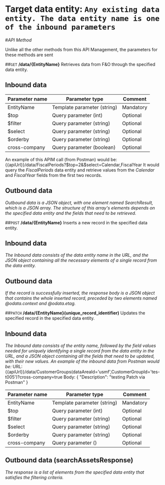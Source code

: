 # Target data entity: `Any existing data entity. The data entity name is one of the inbound parameters`

#_API Method_

Unlike all the other methods from this API Management, the parameters for these methods are sent 

##`GET` **/data/{EntityName}**
Retrieves data from F&O through the specified data entity.

## Inbound data
| Parameter name| Parameter type | Comment |
|--|--|--|
| EntityName | Template parameter (string) | Mandatory |
| $top | Query parameter (int) | Optional |
| $filter | Query parameter (string) | Optional |
| $select | Query parameter (string) | Optional |
| $orderby | Query parameter (string) | Optional |
| cross-company | Query parameter (boolean) | Optional |

An example of this APIM call (from Postman) would be:
{{apiUrl}}/data/FiscalPeriods?$top=2&$select=Calendar,FiscalYear
It would query the _FiscalPeriods_ data entity and retrieve values from the _Calendar_ and _FiscalYear_ fields from the first two records.

## Outbound data
_Outbound data is a JSON object, with one element named SearchResult, which is a JSON array. The structure of this array's elements depends on the specified data entity and the fields that need to be retrieved._

##`POST` **/data/{EntityName}**
Inserts a new record in the specified data entity.

## Inbound data
_The Inbound data consists of the data entity name in the URL, and the JSON object containing all the necessary elements of a single record from the data entity._

## Outbound data
_If the record is successfully inserted, the response body is a JSON object that contains the whole inserted record, preceded by two elements named @odata.context and @odata.etag._


##`PATCH` **/data/{EntityName}(unique_record_identifier)**
Updates the specified record in the specified data entity.

## Inbound data
_The Inbound data consists of the entity name, followed by the field values needed for uniquely identifying a single record from the data entity in the URL, and a JSON object containing all the fields that need to be updated, with their new values. An example of the inbound data from Postman would be:_
URL:
{{apiUrl}}/data/CustomerGroups(dataAreaId='usmf',CustomerGroupId='tes-t005')?cross-company=true
Body:
{
    "Description": "testing Patch via Postman"
}


| Parameter name| Parameter type | Comment |
|--|--|--|
| EntityName | Template parameter (string) | Mandatory |
| $top | Query parameter (int) | Optional |
| $filter | Query parameter (string) | Optional |
| $select | Query parameter (string) | Optional |
| $orderby | Query parameter (string) | Optional |
| cross-company | Query parameter () | Optional |

## Outbound data (searchAssetsResponse)
_The response is a list of elements from the specified data entity that satisfies the filtering criteria._